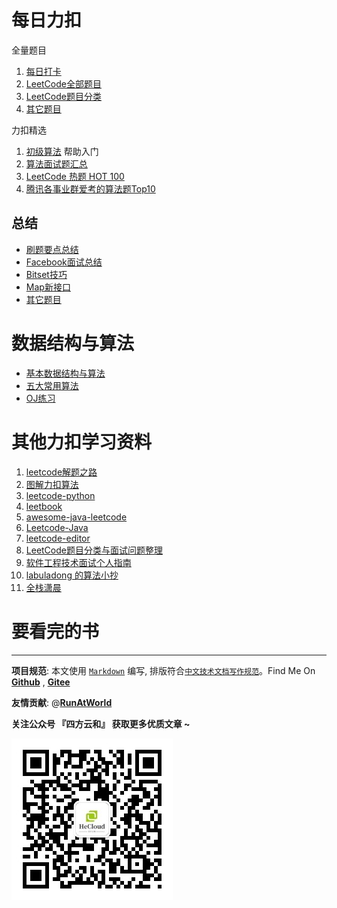 # 每日力扣 

全量题目
1. [每日打卡](每日打卡.md)
3. [LeetCode全部题目](LeetCode全部题目.md)
4. [LeetCode题目分类](LeetCode题目分类.md)
5. [其它题目](extras.md)

力扣精选
1. [初级算法](https://leetcode-cn.com/leetbook/read/top-interview-questions-easy/x2zsx1/) 帮助入门
2. [算法面试题汇总](https://leetcode-cn.com/leetbook/detail/top-interview-questions/)
3. [LeetCode 热题 HOT 100](https://leetcode-cn.com/problem-list/2cktkvj/)
4. [腾讯各事业群爱考的算法题Top10](https://leetcode-cn.com/circle/discuss/q1iaUL/)

## 总结

- [刷题要点总结](others/Attention.md)
- [Facebook面试总结](others/Facebook.md)
- [Bitset技巧](others/BitSet.md)
- [Map新接口](others/Map.md)
- [其它题目](extras.md)


# 数据结构与算法

* [基本数据结构与算法](algorithms/README.md)
* [五大常用算法](algorithms/五大常用算法.md)
* [OJ练习](algorithms/oj.md)


# 其他力扣学习资料

1. [leetcode解题之路](https://gitee.com/golong/leetcode)
2. [图解力扣算法](https://github.com/MisterBooo/LeetCodeAnimation)
3. [leetcode-python](https://github.com/shichao-an/leetcode-python)
4. [leetbook](https://github.com/hk029/leetbook)
5. [awesome-java-leetcode](https://github.com/Blankj/awesome-java-leetcode)
6. [Leetcode-Java](https://github.com/dingjikerbo/Leetcode-Java)
7. [leetcode-editor](https://github.com/shuzijun/leetcode-editor)
8. [LeetCode题目分类与面试问题整理](https://github.com/yuanguangxin/LeetCode)
9. [软件工程技术面试个人指南](https://github.com/kdn251/interviews)
10. [labuladong 的算法小抄](https://labuladong.gitee.io/algo/)
11. [全栈潇晨](https://xiaochen1024.com/)

# 要看完的书


----------------------------------------

**项目规范**: 本文使用 [`Markdown`](https://www.markdownguide.org/basic-syntax) 编写, 排版符合[`中文技术文档写作规范`](https://github.com/hbulpf/document-style-guide)。Find Me On [**Github**](https://github.com/hbulpf/LeetcodeEveryday) , [**Gitee**](https://gitee.com/sifangcloud/LeetcodeEveryday)

**友情贡献**: @[**RunAtWorld**](http://www.github.com/RunAtWorld)  &nbsp;  

**关注公众号 『四方云和』 获取更多优质文章 ~**

![sfyh_qrcode](sfyh_qrcode.jpg)

